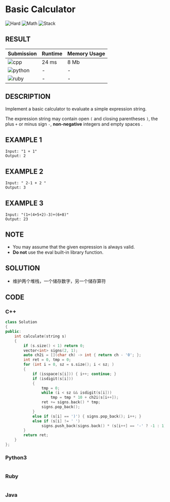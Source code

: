 # Basic Calculator

![Hard](https://img.shields.io/badge/-Hard-e05d44.svg) ![Math](https://img.shields.io/badge/数学-Math-007ec6.svg) ![Stack](https://img.shields.io/badge/堆栈-Stack-007ec6.svg)

## RESULT

| Submission                                                        | Runtime | Memory Usage |
| ----------------------------------------------------------------- | ------- | ------------ |
| ![cpp](https://img.shields.io/badge/leetcode224-cpp-f34b7d.svg)   | 24 ms   | 8 Mb         |
| ![python](https://img.shields.io/badge/leetcode224-py-3572A5.svg) | -       | -            |
| ![ruby](https://img.shields.io/badge/leetcode224-rb-701516.svg)   | -       | -            |

## DESCRIPTION

Implement a basic calculator to evaluate a simple expression string.

The expression string may contain open `(` and closing parentheses `)`, the plus `+` or minus sign `-`, **non-negative** integers and empty spaces .

## EXAMPLE 1

```plain
Input: "1 + 1"
Output: 2
```

## EXAMPLE 2

```plain
Input: " 2-1 + 2 "
Output: 3
```

## EXAMPLE 3

```plain
Input: "(1+(4+5+2)-3)+(6+8)"
Output: 23
```

## NOTE

* You may assume that the given expression is always valid.
* **Do not** use the eval built-in library function.

## SOLUTION

* 维护两个堆栈，一个储存数字，另一个储存算符

## CODE

### C++

```cpp
class Solution
{
public:
    int calculate(string s)
    {
        if (s.size() < 1) return 0;
        vector<int> signs(2, 1);
        auto ch2i = [](char ch) -> int { return ch - '0'; };
        int ret = 0, tmp = 0;
        for (int i = 0, sz = s.size(); i < sz; )
        {
            if (isspace(s[i])) { i++; continue; }
            if (isdigit(s[i]))
            {
                tmp = 0;
                while (i < sz && isdigit(s[i]))
                    tmp = tmp * 10 + ch2i(s[i++]);
                ret += signs.back() * tmp;
                signs.pop_back();
            }
            else if (s[i] == ')') { signs.pop_back(); i++; }
            else if (s[i] != ' ')
                signs.push_back(signs.back() * (s[i++] == '-' ? -1 : 1));
        }
        return ret;
    }
};
```

### Python3

```python
```

### Ruby

```ruby
```

### Java
